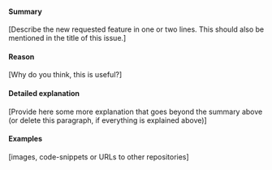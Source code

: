 #### Summary
[Describe the new requested feature in one or two lines. 
This should also be mentioned in the title of this issue.]

#### Reason
[Why do you think, this is useful?]

#### Detailed explanation
[Provide here some more explanation that goes beyond the summary above 
(or delete this paragraph, if everything is explained above)]

#### Examples
[images, code-snippets or URLs to other repositories]
